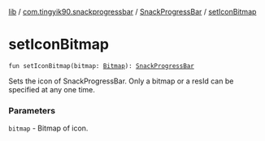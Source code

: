 [lib](../../index.md) / [com.tingyik90.snackprogressbar](../index.md) / [SnackProgressBar](index.md) / [setIconBitmap](.)

# setIconBitmap

`fun setIconBitmap(bitmap: `[`Bitmap`](https://developer.android.com/reference/android/graphics/Bitmap.html)`): `[`SnackProgressBar`](index.md)

Sets the icon of SnackProgressBar. Only a bitmap or a resId can be specified at any one time.

### Parameters

`bitmap` - Bitmap of icon.